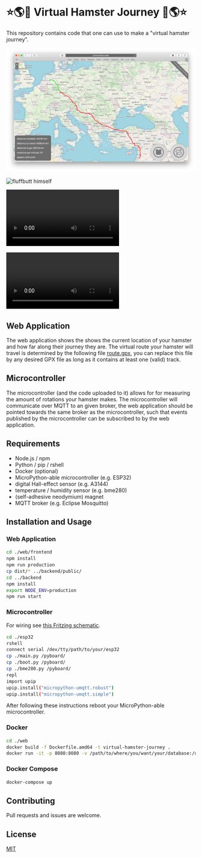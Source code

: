# ⭐🌎🐹 Virtual Hamster Journey 🐹🌎⭐

This repository contains code that one can use to make a "virtual hamster journey".

![example image of the appliction](./virtual-hamster-journey.png)

![fluffbutt himself](https://user-images.githubusercontent.com/13816979/114072479-9c56f300-98a2-11eb-89f1-d72fff6d715f.jpeg)

![fluffbutt running](https://user-images.githubusercontent.com/13816979/114072378-7fbabb00-98a2-11eb-91a4-f7b4d179f86f.mp4)

![wheel_example](https://user-images.githubusercontent.com/13816979/114072317-6f0a4500-98a2-11eb-9be9-d166413d0c33.mp4) 

## Web Application
The web application shows the shows the current location of your hamster and how far along their journey they are.
The virtual route your hamster will travel is determined by the following file [route.gpx](./web/backend/public/route.gpx), you can replace this file by any desired GPX file as long as it contains at least one (valid) track.

## Microcontroller
The microcontroller (and the code uploaded to it) allows for for measuring the amount of rotations your hamster makes.
The microcontroller will communicate over MQTT to an given broker, the web application should be pointed towards the same broker as the microcontroller, such that events published by the microcontroller can be subscribed to by the web application.

## Requirements
- Node.js / npm
- Python / pip / rshell
- Docker (optional)
- MicroPython-able microcontroller (e.g. ESP32)
- digital Hall-effect sensor (e.g. A3144)
- temperature / humidity sensor (e.g. bme280)
- (self-adhesive neodymium) magnet
- MQTT broker (e.g. Eclipse Mosquitto)

## Installation and Usage

### Web Application
```bash
cd ./web/frontend
npm install
npm run production
cp dist/* ../backend/public/
cd ../backend
npm install
export NODE_ENV=production
npm run start
```

### Microcontroller
For wiring see [this Fritzing schematic](./esp32/res/breadboard.png).

```bash
cd ./esp32
rshell
connect serial /dev/tty/path/to/your/esp32
cp ./main.py /pyboard/
cp ./boot.py /pyboard/
cp ./bme280.py /pyboard/
repl
import upip
upip.install("micropython-umqtt.robust")
upip.install("micropython-umqtt.simple")
```
After following these instructions reboot your MicroPython-able microcontroller.

### Docker
```bash
cd ./web
docker build -f Dockerfile.amd64 -t virtual-hamster-journey .
docker run -it -p 8080:8080 -v /path/to/where/you/want/your/database:/usr/src/app/res virtual-hamster-journey
```

### Docker Compose
```bash
docker-compose up
```

## Contributing
Pull requests and issues are welcome.

## License
[MIT](./LICENSE.md)
